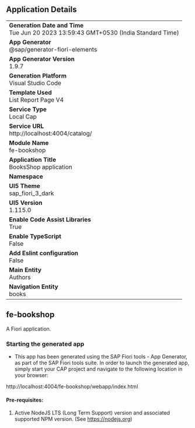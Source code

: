 ## Application Details
|               |
| ------------- |
|**Generation Date and Time**<br>Tue Jun 20 2023 13:59:43 GMT+0530 (India Standard Time)|
|**App Generator**<br>@sap/generator-fiori-elements|
|**App Generator Version**<br>1.9.7|
|**Generation Platform**<br>Visual Studio Code|
|**Template Used**<br>List Report Page V4|
|**Service Type**<br>Local Cap|
|**Service URL**<br>http://localhost:4004/catalog/
|**Module Name**<br>fe-bookshop|
|**Application Title**<br>BooksShop application|
|**Namespace**<br>|
|**UI5 Theme**<br>sap_fiori_3_dark|
|**UI5 Version**<br>1.115.0|
|**Enable Code Assist Libraries**<br>True|
|**Enable TypeScript**<br>False|
|**Add Eslint configuration**<br>False|
|**Main Entity**<br>Authors|
|**Navigation Entity**<br>books|

## fe-bookshop

A Fiori application.

### Starting the generated app

-   This app has been generated using the SAP Fiori tools - App Generator, as part of the SAP Fiori tools suite.  In order to launch the generated app, simply start your CAP project and navigate to the following location in your browser:

http://localhost:4004/fe-bookshop/webapp/index.html

#### Pre-requisites:

1. Active NodeJS LTS (Long Term Support) version and associated supported NPM version.  (See https://nodejs.org)


